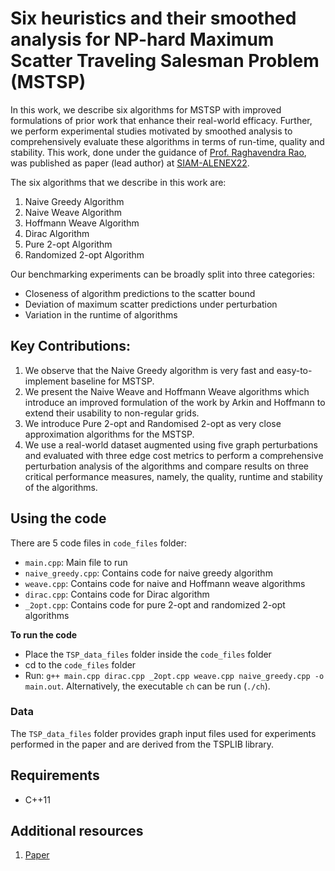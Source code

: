 # Six heuristics and their smoothed analysis for NP-hard Maximum Scatter Traveling Salesman Problem (MSTSP)

In this work, we describe six algorithms for MSTSP with improved formulations of prior work that enhance their real-world efficacy. Further, we perform experimental studies motivated by smoothed analysis to comprehensively evaluate these algorithms in terms of run-time, quality and stability. This work, done under the guidance of [Prof. Raghavendra Rao](http://www.cse.iitm.ac.in/profile.php?arg=MTU=), was published as paper (lead author) at [SIAM-ALENEX22](https://www.siam.org/conferences/cm/conference/alenex22).

The six algorithms that we describe in this work are:

1. Naive Greedy Algorithm
2. Naive Weave Algorithm
3. Hoffmann Weave Algorithm
4. Dirac Algorithm
5. Pure 2-opt Algorithm
6. Randomized 2-opt Algorithm

Our benchmarking experiments can be broadly split into three categories:

* Closeness of algorithm predictions to the scatter bound
* Deviation of maximum scatter predictions under perturbation
* Variation in the runtime of algorithms

## Key Contributions:

1. We observe that the Naive Greedy algorithm is very fast and easy-to-implement baseline for MSTSP.
2. We present the Naive Weave and Hoffmann Weave algorithms which introduce an improved formulation of the work by Arkin and Hoffmann to extend their usability to non-regular grids.
3. We introduce Pure 2-opt and Randomised 2-opt as very close approximation algorithms for the MSTSP.
4. We use a real-world dataset augmented using five graph perturbations and evaluated with three edge cost metrics to perform a comprehensive perturbation analysis of the algorithms and compare results on three critical performance measures, namely, the quality, runtime and stability of the algorithms.

## Using the code

There are 5 code files in `code_files` folder:
- `main.cpp`: Main file to run
- `naive_greedy.cpp`: Contains code for naive greedy algorithm
- `weave.cpp`: Contains code for naive and Hoffmann weave algorithms
- `dirac.cpp`: Contains code for Dirac algorithm
- `_2opt.cpp`: Contains code for pure 2-opt and randomized 2-opt algorithms

**To run the code**
- Place the `TSP_data_files` folder inside the `code_files` folder
- cd to the `code_files` folder
- Run: `g++ main.cpp dirac.cpp _2opt.cpp weave.cpp naive_greedy.cpp -o main.out`. Alternatively, the executable `ch` can be run (`./ch`).

### Data
The `TSP_data_files` folder provides graph input files used for experiments performed in the paper and are derived from the TSPLIB library.

## Requirements
* C++11

## Additional resources
1. [Paper](https://epubs.siam.org/doi/abs/10.1137/1.9781611977042.13)


